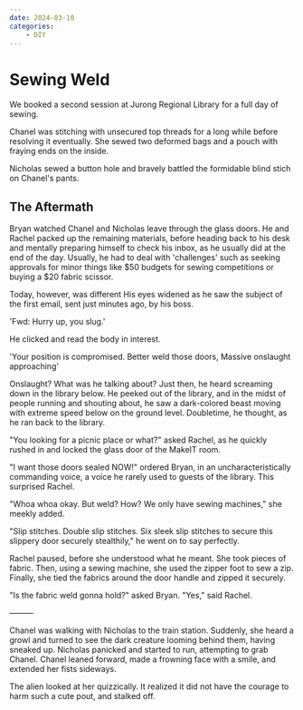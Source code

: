 ```yaml
---
date: 2024-03-10
categories:
    - DIY
---
```


# Sewing Weld

We booked a second session at Jurong Regional Library for a full day of sewing.

<!-- more -->

Chanel was stitching with unsecured top threads for a long while before resolving it eventually. She sewed two deformed bags and a pouch with fraying ends on the inside.

Nicholas sewed a button hole and bravely battled the formidable blind stich on Chanel's pants.

## The Aftermath

Bryan watched Chanel and Nicholas leave through the glass doors. He and Rachel packed up the remaining materials, before heading back to his desk and mentally preparing himself to check his inbox, as he usually did at the end of the day. Usually, he had to deal with 'challenges' such as seeking approvals for minor things like $50 budgets for sewing competitions or buying a $20 fabric scissor.

Today, however, was different His eyes widened as he saw the subject of the first email, sent just minutes ago, by his boss.

'Fwd: Hurry up, you slug.'

He clicked and read the body in interest.

'Your position is compromised. Better weld those doors, Massive onslaught approaching'

Onslaught? What was he talking about? Just then, he heard screaming down in the library below. He peeked out of the library, and in the midst of people running and shouting about, he saw a dark-colored beast moving with extreme speed below on the ground level. Doubletime, he thought, as he ran back to the library.

"You looking for a picnic place or what?" asked Rachel, as he quickly rushed in and locked the glass door of the MakeIT room.

"I want those doors sealed NOW!" ordered Bryan, in an uncharacteristically commanding voice, a voice he rarely used to guests of the library. This surprised Rachel.

"Whoa whoa okay. But weld? How? We only have sewing machines," she meekly added.

"Slip stitches. Double slip stitches. Six sleek slip stitches to secure this slippery door securely stealthily," he went on to say perfectly.

Rachel paused, before she understood what he meant. She took pieces of fabric. Then, using a sewing machine, she used the zipper foot to sew a zip. Finally, she tied the fabrics around the door handle and zipped it securely.

"Is the fabric weld gonna hold?" asked Bryan. "Yes," said Rachel.

———

Chanel was walking with Nicholas to the train station. Suddenly, she heard a growl and turned to see the dark creature looming behind them, having sneaked up. Nicholas panicked and started to run, attempting to grab Chanel. Chanel leaned forward, made a frowning face with a smile, and extended her fists sideways.

The alien looked at her quizzically. It realized it did not have the courage to harm such a cute pout, and stalked off.
